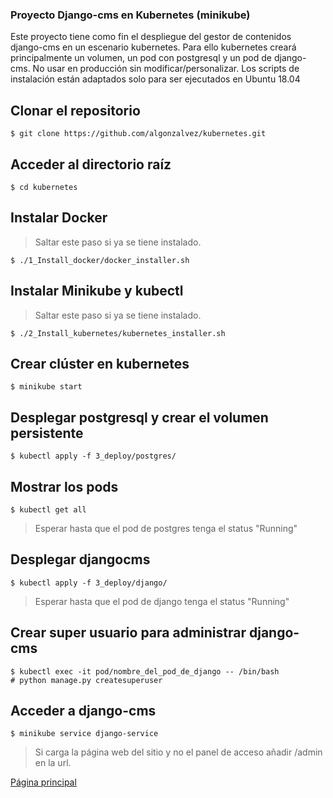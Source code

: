 ### Proyecto Django-cms en Kubernetes (minikube)
Este proyecto tiene como fin el despliegue del gestor de contenidos django-cms en un escenario kubernetes. Para ello kubernetes creará principalmente un volumen, un pod con postgresql y un pod de django-cms.
No usar en producción sin modificar/personalizar.
Los scripts de instalación están adaptados solo para ser ejecutados en Ubuntu 18.04

## Clonar el repositorio

```
$ git clone https://github.com/algonzalvez/kubernetes.git
```

## Acceder al directorio raíz

```
$ cd kubernetes
```


## Instalar Docker
> Saltar este paso si ya se tiene instalado.

```
$ ./1_Install_docker/docker_installer.sh 
```

## Instalar Minikube y kubectl
> Saltar este paso si ya se tiene instalado.

```
$ ./2_Install_kubernetes/kubernetes_installer.sh
```

## Crear clúster en kubernetes

```
$ minikube start
```

## Desplegar postgresql y crear el volumen persistente

```
$ kubectl apply -f 3_deploy/postgres/
```

## Mostrar los pods

```
$ kubectl get all
```
> Esperar hasta que el pod de postgres tenga el status "Running"

## Desplegar djangocms

```
$ kubectl apply -f 3_deploy/django/
```
> Esperar hasta que el pod de django tenga el status "Running"

## Crear super usuario para administrar django-cms

```
$ kubectl exec -it pod/nombre_del_pod_de_django -- /bin/bash
# python manage.py createsuperuser
```

## Acceder a django-cms

```
$ minikube service django-service
```

> Si carga la página web del sitio y no el panel de acceso añadir /admin en la url.



[Página principal](https://algonzalvez.github.io/)
